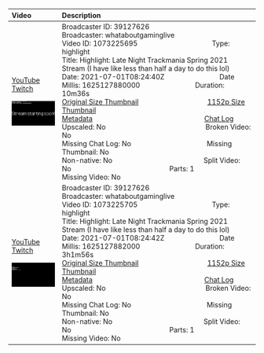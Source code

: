 |Video|Description|
|:---|:---|
|[YouTube](https://www.youtube.com/watch?v=Tkd3HyQCqgI)<br>[Twitch](https://www.twitch.tv/videos/1073225695)<br><br>[<img src="../../../../../39127626/videos/thumbnails_1152p/2021/7/1625127880000_2021_07_01T08_24_40Z_39127626_1073225695_videos_thumbnails_1152p_thumb1073225695-2048x1152.jpg" width="200">](https://www.youtube.com/watch?v=Tkd3HyQCqgI)|Broadcaster ID: 39127626          Broadcaster: whataboutgaminglive<br>Video ID: 1073225695             Type: highlight<br>Title: Highlight: Late Night Trackmania Spring 2021 Stream (I have like less than half a day to do this lol)<br>Date: 2021-07-01T08:24:40Z        Date Millis: 1625127880000        Duration: 10m36s<br>[Original Size Thumbnail](../../../../../39127626/videos/thumbnails_orig/2021/7/1625127880000_2021_07_01T08_24_40Z_39127626_1073225695_videos_thumbnails_orig_thumb1073225695-0x0.jpg)          [1152p Size Thumbnail](../../../../../39127626/videos/thumbnails_1152p/2021/7/1625127880000_2021_07_01T08_24_40Z_39127626_1073225695_videos_thumbnails_1152p_thumb1073225695-2048x1152.jpg)<br>[Metadata](../../../../../39127626/videos/metadata/2021/7/1625127880000_2021_07_01T08_24_40Z_39127626_1073225695_video_metadata.json)                 [Chat Log](../../../../../39127626/videos/chatlogs/2021/7/2021-07-01T08_24_40Z_39127626_1073225695_chat.json)<br>Upscaled: No                Broken Video: No<br>Missing Chat Log: No           Missing Thumbnail: No<br>Non-native: No              Split Video: No               Parts: 1<br>Missing Video: No
|[YouTube](https://www.youtube.com/watch?v=U-64yFvJ65A)<br>[Twitch](https://www.twitch.tv/videos/1073225705)<br><br>[<img src="../../../../../39127626/videos/thumbnails_1152p/2021/7/1625127882000_2021_07_01T08_24_42Z_39127626_1073225705_videos_thumbnails_1152p_thumb1073225705-2048x1152.jpg" width="200">](https://www.youtube.com/watch?v=U-64yFvJ65A)|Broadcaster ID: 39127626          Broadcaster: whataboutgaminglive<br>Video ID: 1073225705             Type: highlight<br>Title: Highlight: Late Night Trackmania Spring 2021 Stream (I have like less than half a day to do this lol)<br>Date: 2021-07-01T08:24:42Z        Date Millis: 1625127882000        Duration: 3h1m56s<br>[Original Size Thumbnail](../../../../../39127626/videos/thumbnails_orig/2021/7/1625127882000_2021_07_01T08_24_42Z_39127626_1073225705_videos_thumbnails_orig_thumb1073225705-0x0.jpg)          [1152p Size Thumbnail](../../../../../39127626/videos/thumbnails_1152p/2021/7/1625127882000_2021_07_01T08_24_42Z_39127626_1073225705_videos_thumbnails_1152p_thumb1073225705-2048x1152.jpg)<br>[Metadata](../../../../../39127626/videos/metadata/2021/7/1625127882000_2021_07_01T08_24_42Z_39127626_1073225705_video_metadata.json)                 [Chat Log](../../../../../39127626/videos/chatlogs/2021/7/2021-07-01T08_24_42Z_39127626_1073225705_chat.json)<br>Upscaled: No                Broken Video: No<br>Missing Chat Log: No           Missing Thumbnail: No<br>Non-native: No              Split Video: No               Parts: 1<br>Missing Video: No
